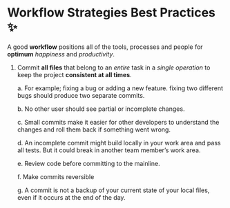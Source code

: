 # Workflow Strategies Best Practices :sparkles:

A good **workflow** positions all of the tools, processes and people for **optimum** *happiness* and *productivity*.

1. Commit **all files** that belong to an *entire* task in a *single operation* to keep the project **consistent at all times**.

   a. For example; fixing a bug or adding a new feature. fixing two different bugs should produce two separate commits.

   b. No other user should see partial or incomplete changes.

   c. Small commits make it easier for other developers to understand the changes and roll them back if something went wrong.

   d. An incomplete commit might build locally in your work area and pass all tests. But it could break in another team member’s work area.

   e. Review code before committing to the mainline.

   f. Make commits reversible
   
   g. A commit is not a backup of your current state of your local files, even if it occurs at the end of the day.
